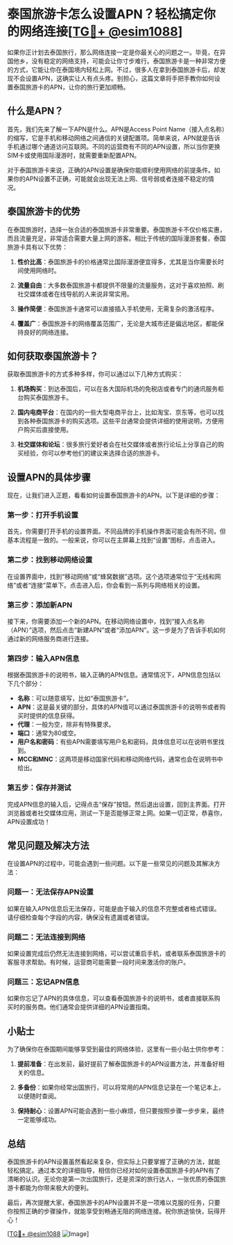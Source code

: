 # 泰国旅游卡怎么设置APN？轻松搞定你的网络连接[[TG💪+ @esim1088](https://t.me/s/esim1088)]

如果你正计划去泰国旅行，那么网络连接一定是你最关心的问题之一。毕竟，在异国他乡，没有稳定的网络支持，可能会让你寸步难行。泰国旅游卡是一种非常方便的方式，它能让你在泰国境内轻松上网。不过，很多人在拿到泰国旅游卡后，却发现不会设置APN，这确实让人有点头疼。别担心，这篇文章将手把手教你如何设置泰国旅游卡的APN，让你的旅行更加顺畅。

## 什么是APN？

首先，我们先来了解一下APN是什么。APN是Access Point Name（接入点名称）的缩写，它是手机和移动网络之间通信的关键配置项。简单来说，APN就是告诉手机通过哪个通道访问互联网。不同的运营商有不同的APN设置，所以当你更换SIM卡或使用国际漫游时，就需要重新配置APN。

对于泰国旅游卡来说，正确的APN设置是确保你能顺利使用网络的前提条件。如果你的APN设置不正确，可能就会出现无法上网、信号弱或者连接不稳定的情况。

## 泰国旅游卡的优势

在泰国旅游时，选择一张合适的泰国旅游卡非常重要。泰国旅游卡不仅价格实惠，而且流量充足，非常适合需要大量上网的游客。相比于传统的国际漫游套餐，泰国旅游卡具有以下优势：

1. **性价比高**：泰国旅游卡的价格通常比国际漫游便宜得多，尤其是当你需要长时间使用网络时。
   
2. **流量自由**：大多数泰国旅游卡都提供不限量的流量服务，这对于喜欢拍照、刷社交媒体或者在线导航的人来说非常实用。

3. **操作简便**：泰国旅游卡通常可以直接插入手机使用，无需复杂的激活程序。

4. **覆盖广**：泰国旅游卡的网络覆盖范围广，无论是大城市还是偏远地区，都能保持良好的网络连接。

## 如何获取泰国旅游卡？

获取泰国旅游卡的方式多种多样，你可以通过以下几种方式购买：

1. **机场购买**：到达泰国后，可以在各大国际机场的免税店或者专门的通讯服务柜台购买泰国旅游卡。

2. **国内电商平台**：在国内的一些大型电商平台上，比如淘宝、京东等，也可以找到各种泰国旅游卡的购买选项。这些平台通常会提供详细的使用说明，方便用户购买后直接使用。

3. **社交媒体和论坛**：很多旅行爱好者会在社交媒体或者旅行论坛上分享自己的购买经验，你可以参考他们的建议来选择合适的旅游卡。

## 设置APN的具体步骤

现在，让我们进入正题，看看如何设置泰国旅游卡的APN。以下是详细的步骤：

### 第一步：打开手机设置

首先，你需要打开手机的设置界面。不同品牌的手机操作界面可能会有所不同，但基本流程是一致的。一般来说，你可以在主屏幕上找到“设置”图标，点击进入。

### 第二步：找到移动网络设置

在设置界面中，找到“移动网络”或“蜂窝数据”选项。这个选项通常位于“无线和网络”或者“连接”菜单下。点击进入后，你会看到一系列与网络相关的设置。

### 第三步：添加新APN

接下来，你需要添加一个新的APN。在移动网络设置中，找到“接入点名称（APN）”选项，然后点击“新建APN”或者“添加APN”。这一步是为了告诉手机如何通过新的网络服务商进行连接。

### 第四步：输入APN信息

根据泰国旅游卡的说明书，输入正确的APN信息。通常情况下，APN信息包括以下几个部分：

- **名称**：可以随意填写，比如“泰国旅游卡”。
- **APN**：这是最关键的部分，具体的APN值可以通过泰国旅游卡的说明书或者购买时提供的信息获得。
- **代理**：一般为空，除非有特殊要求。
- **端口**：通常为80或空。
- **用户名和密码**：有些APN需要填写用户名和密码，具体信息可以在说明书里找到。
- **MCC和MNC**：这两项是移动国家代码和移动网络代码，通常也会在说明书中给出。

### 第五步：保存并测试

完成APN信息的输入后，记得点击“保存”按钮。然后退出设置，回到主界面。打开浏览器或者社交媒体应用，测试一下是否能够正常上网。如果一切正常，恭喜你，APN设置成功！

## 常见问题及解决方法

在设置APN的过程中，可能会遇到一些问题。以下是一些常见的问题及其解决方法：

### 问题一：无法保存APN设置

如果在输入APN信息后无法保存，可能是由于输入的信息不完整或者格式错误。请仔细检查每个字段的内容，确保没有遗漏或者错误。

### 问题二：无法连接到网络

如果设置完成后仍然无法连接到网络，可以尝试重启手机，或者联系泰国旅游卡的客服寻求帮助。有时候，运营商可能需要一段时间来激活你的账户。

### 问题三：忘记APN信息

如果你忘记了APN的具体信息，可以查看泰国旅游卡的说明书，或者直接联系购买时的服务商。他们通常会提供详细的APN设置指南。

## 小贴士

为了确保你在泰国期间能够享受到最佳的网络体验，这里有一些小贴士供你参考：

1. **提前准备**：在出发前，最好提前了解泰国旅游卡的APN设置方法，并准备好相关的信息。

2. **多备份**：如果你经常出国旅行，可以将常用的APN信息记录在一个笔记本上，以便随时查阅。

3. **保持耐心**：设置APN可能会遇到一些小麻烦，但只要按照步骤一步步来，最终一定能够成功。

## 总结

泰国旅游卡的APN设置虽然看起来复杂，但实际上只要掌握了正确的方法，就能轻松搞定。通过本文的详细指导，相信你已经对如何设置泰国旅游卡的APN有了清晰的认识。无论你是第一次出国旅行，还是资深的旅行达人，一张优质的泰国旅游卡都能为你带来极大的便利。

最后，再次提醒大家，泰国旅游卡的APN设置并不是一项难以克服的任务，只要你按照正确的步骤操作，就能享受到畅通无阻的网络连接。祝你旅途愉快，玩得开心！

[[TG💪+ @esim1088](https://t.me/s/esim1088) ![Image](https://i.postimg.cc/4NQfJmqS/Snipaste-2025-05-13-00-14-12.png)]